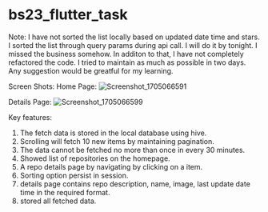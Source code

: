 # bs23_flutter_task

Note: I have not sorted the list locally based on updated date time and stars. I sorted the list through query params during api call. I will do it by tonight. I missed the business somehow. In additon to that, I have not completely refactored the code. I tried to maintain as much as possible in two days. Any suggestion would be greatful for my learning.


Screen Shots: 
Home Page:
![Screenshot_1705066591](https://github.com/Tarikul-Islam-Tuhin/flutter_2024/assets/119291006/9fe79c76-4a3f-405c-9803-34fc11dd911a)

Details Page: 
![Screenshot_1705066599](https://github.com/Tarikul-Islam-Tuhin/flutter_2024/assets/119291006/dfcfc097-e562-4d5e-a1b5-23cfeb0764b2)

Key features: 
1. The fetch data is stored in the local database using hive.
2. Scrolling will fetch 10 new items by maintaining pagination.
3. The data cannot be fetched no more than once in every 30 minutes.
4. Showed list of repositories on the homepage.
5. A repo details page by navigating by clicking on a item.
6. Sorting option persist in session.
7. details page contains repo description, name, image, last update date time in the required format.
8. stored all fetched data.

